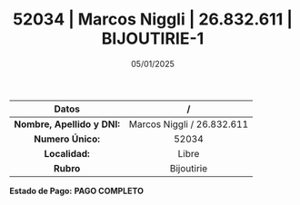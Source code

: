 ﻿---
title: 52034 | Marcos Niggli | 26.832.611 | BIJOUTIRIE-1
date: 05/01/2025
draft: false
tags: ['libre', 'titular', 'bijoutirie']
---

|          **Datos**          |  /  |
|:---------------------------:|:---:|
| **Nombre, Apellido y DNI:** | Marcos Niggli / 26.832.611 |
|      **Numero Único:**      | 52034 |
|        **Localidad:**       | Libre |
|          **Rubro**          | Bijoutirie |

**Estado de Pago:** **PAGO COMPLETO**
